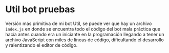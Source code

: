 # Util bot pruebas

Versión más primitiva de mi bot Util, se puede ver que hay un archivo `index.js` en donde se encuentra todo el código del bot mala práctica que hacía antes cuando era un iniciante en la programación llegando a tener un archivo JavaScript con miles de líneas de código, dificultando el desarrollo y ralentizando el editor de código.
